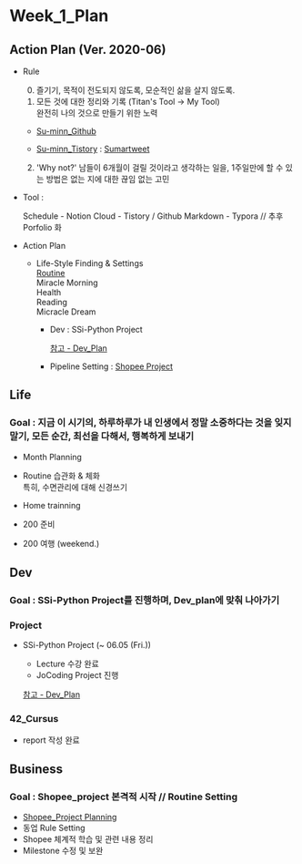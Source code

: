

# Week_1_Plan



## Action Plan (Ver. 2020-06)



- Rule

  0) 즐기기, 목적이 전도되지 않도록, 모순적인 삶을 살지 않도록.  
  1) 모든 것에 대한 정리와 기록 (Titan's Tool -> My Tool)  
  완전히 나의 것으로 만들기 위한 노력

  - [Su-minn_Github](https://github.com/Su-minn)

  - [Su-minn_Tistory](https://sumartweet.tistory.com/) : [Sumartweet](https://sumartweet.tistory.com/)

  2) 'Why not?'
  남들이 6개월이 걸릴 것이라고 생각하는 일을, 1주일만에 할 수 있는 방법은 없는 지에 대한 끊임 없는 고민



- Tool : 

  Schedule - Notion
  Cloud - Tistory / Github
  Markdown - Typora
  // 추후 Porfolio 화

  

- Action Plan

  - Life-Style Finding & Settings  
    [Routine](/Users/sjeon/Desktop/For_min/Plan/Routine.md)  
    	Miracle Morning  
    	Health  
    	Reading  
    	Micracle Dream    

    - Dev
      : SSi-Python Project

      [참고 - Dev_Plan](/Users/sjeon/Desktop/For_min/Dev_Place/Dev_plan.md)

      

    - Pipeline Setting
      : [Shopee Project](/Users/sjeon/Desktop/Online_Business/Shopee/Doc/Shopee_Business_Management.md)





## Life



### Goal : 지금 이 시기의, 하루하루가 내 인생에서 정말 소중하다는 것을 잊지말기, 모든 순간, 최선을 다해서, 행복하게 보내기



- Month Planning

- Routine 습관화 & 체화  
  특히, 수면관리에 대해 신경쓰기
  
- Home trainning

- 200 준비

- 200 여행 (weekend.)

  

## Dev



### Goal : SSi-Python Project를 진행하며, Dev_plan에 맞춰 나아가기



### Project

- SSi-Python Project (~ 06.05 (Fri.))

  - Lecture 수강 완료
  - JoCoding Project 진행

  [참고 - Dev_Plan](/Users/sjeon/Desktop/For_min/Dev_Place/Dev_plan.md)

### 42_Cursus

- report 작성 완료



## Business



### Goal : Shopee_project 본격적 시작 // Routine Setting



- [Shopee_Project Planning](/Users/sjeon/Desktop/Online_Business/Shopee/Shopee_Study/Shopee_Business_Management.md)
- 동업 Rule Setting
- Shopee 체계적 학습 및 관련 내용 정리
- Milestone 수정 및 보완

